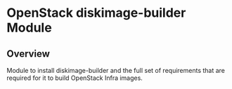 # OpenStack diskimage-builder Module

## Overview

Module to install diskimage-builder and the full set of requirements that
are required for it to build OpenStack Infra images.
